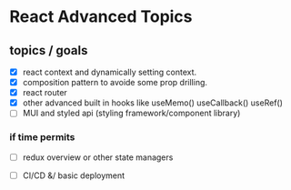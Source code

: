 # React Advanced Topics

## topics / goals
- [x] react context and dynamically setting context.
- [x] composition pattern to avoide some prop drilling.
- [x] react router
- [x] other advanced built in hooks like  useMemo() useCallback() useRef()
- [ ] MUI and styled api (styling framework/component library)
### if time permits
- [ ] redux overview or other state managers
- [ ] CI/CD &/ basic deployment

